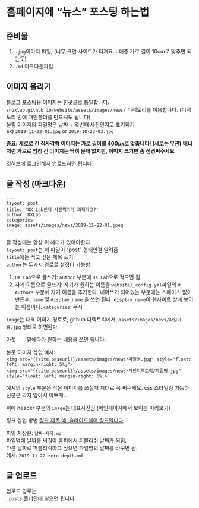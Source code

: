 # 홈페이지에 “뉴스” 포스팅 하는법
## 준비물
1. `.jpg`이미지 파일, (너무 크면 사이트가 터져요... 대충 가로 길이 10cm로 맞추면 되는듯)
2. `.md` 마크다운파일

## 이미지 올리기
블로그 포스팅용 이미지는 한곳으로 통일합니다.  
`snuxlab.github.io/website/assets/images/news/` 디렉토리를 이용합니다. 
(디렉토리 안에 개인폴더를 만드셔도 됩니다)   
올릴 이미지의 파일명은 날짜 + 몇번째 사진인지로 표기하기  
ex) `2019-11-22-01.jpg` or `2019-10-23-03.jpg`  

**중요: 세로로 긴 직사각형 이미지는 가로 길이를 400px로 맞춥니다! (세로는 무관)**
**배너처럼 가로로 엄청 긴 이미지는 딱히 문제 없지만, 이미지 크기만 좀 신경써주세요**

깃허브에 로그인해서 업로드하면 됩니다.  

## 글 작성 (마크다운)
```
---
layout: post
title: 'UX Lab인데 사진찍기가 과제라고?'
author: UXLab
categories: 
image: assets/images/news/2019-11-22-01.jpeg
---
```

글 작성에는 항상 위 헤더가 있어야한다.  
`layout: post`는 이 파일이 “post” 형태인걸 알려줌  
`title`에는 적고 싶은 제목 쓰기  
`author`는 두가지 경로로 설정이 가능함.
1. `UX Lab`으로 글쓰기: `author` 부분에 `UX Lab`으로 적으면 됨
2. 자기 이름으로 글쓰기: 자기가 원하는 이름을 `website/_config.yml`파일의 `# Authors` 부분에 자기 이름을 추가한다. 내어쓰기 되어있는 부분에는 스페이스 없이 만든후, `name` 및 `display_name` 을 쓰면 된다. `display_name`이 웹사이트 상에 보이는 이름이다.
`categories`: 무시  

`image`는 대표 이미지 경로로, github 디렉토리에서, `assets/images/news/파일이름.jpg` 형태로 하면된다.  

아랫 `---` 밑에다가 원하는 내용을 쓰면 됩니다.  

본문 이미지 삽입 예시:  
`<img src="{{site.baseurl}}/assets/images/news/파일명.jpg" style="float: left; margin-right: 5%;">`  
`<img src="{{site.baseurl}}/assets/images/news/개인디렉토리/파일명.jpg" style="float: left; margin-right: 5%;>`  

예시의 `style` 부분은 작은 이미지를 쓰실때 저대로 꼭 써주세요. 
css 스타일링 가능하신분은 각자 알아서 이쁘게...

위에 header 부분의 `image`는 대표사진임 (메인페이지에서 보이는 미리보기)  

링크 삽입 방법
[링크 제목 예: 슬라이드쉐어 링크입니다](https://www.google.com)

파일 저장은: `날짜-제목.md`  
파일명에 날짜를 써줘야 홈피에서 퍼블리쉬 날짜가 찍힘.  
다른 날짜로 퍼블리쉬하고 싶으면 파일명의 날짜를 바꾸면 됨.  
예시: `2019-11-22-zero-depth.md`  

## 글 업로드
업로드 경로는  
`_posts` 폴더안에 넣으면 됩니다.



